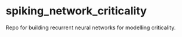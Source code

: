 # spiking_network_criticality
Repo for building recurrent neural networks for modelling criticality. 
